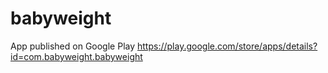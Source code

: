 # babyweight

App published on Google Play https://play.google.com/store/apps/details?id=com.babyweight.babyweight
